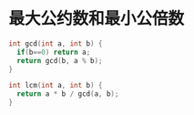 # 最大公约数和最小公倍数

```cpp
int gcd(int a, int b) {
  if(b==0) return a;
  return gcd(b, a % b);
}
```

```cpp
int lcm(int a, int b) {
  return a * b / gcd(a, b);
}
```
